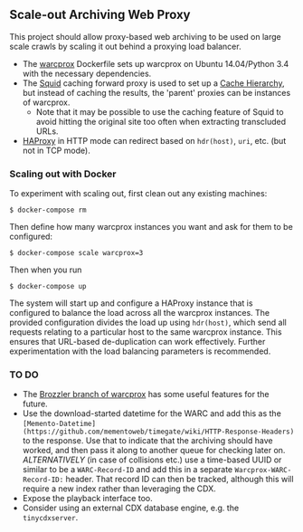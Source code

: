 Scale-out Archiving Web Proxy
-----------------------------

This project should allow proxy-based web archiving to be used on large scale crawls by scaling it out behind a proxying load balancer.

- The [warcprox](https://github.com/internetarchive/warcprox) Dockerfile sets up warcprox on Ubuntu 14.04/Python 3.4 with the necessary dependencies.
- The [Squid](http://www.squid-cache.org/) caching forward proxy is used to set up a [Cache Hierarchy](http://wiki.squid-cache.org/Features/CacheHierarchy), but instead of caching the results, the 'parent' proxies can be instances of warcprox.
    - Note that it may be possible to use the caching feature of Squid to avoid hitting the original site too often when extracting transcluded URLs.
- [HAProxy](https://github.com/tutumcloud/haproxy) in HTTP mode can redirect based on ```hdr(host)```, ```uri```, etc. (but not in TCP mode).

### Scaling out with Docker ###

To experiment with scaling out, first clean out any existing machines:

    $ docker-compose rm

Then define how many warcprox instances you want and ask for them to be configured:

    $ docker-compose scale warcprox=3

Then when you run 

    $ docker-compose up

The system will start up and configure a HAProxy instance that is configured to balance the load across all the warcprox instances. The provided configuration divides the load up using ```hdr(host)```, which send all requests relating to a particular host to the same warcprox instance. This ensures that URL-based de-duplication can work effectively. Further experimentation with the load balancing parameters is recommended.


### TO DO ###

- The [Brozzler branch of warcprox](https://github.com/nlevitt/warcprox/tree/brozzler) has some useful features for the future.
- Use the download-started datetime for the WARC and add this as the ```[Memento-Datetime](https://github.com/mementoweb/timegate/wiki/HTTP-Response-Headers)``` to the response. Use that to indicate that the archiving should have worked, and then pass it along to another queue for checking later on. *ALTERNATIVELY* (in case of collisions etc.) use a time-based UUID or similar to be a ```WARC-Record-ID``` and add this in a separate ```Warcprox-WARC-Record-ID:``` header. That record ID can then be tracked, although this will require a new index rather than leveraging the CDX.
- Expose the playback interface too.
- Consider using an external CDX database engine, e.g. the ```tinycdxserver```.
